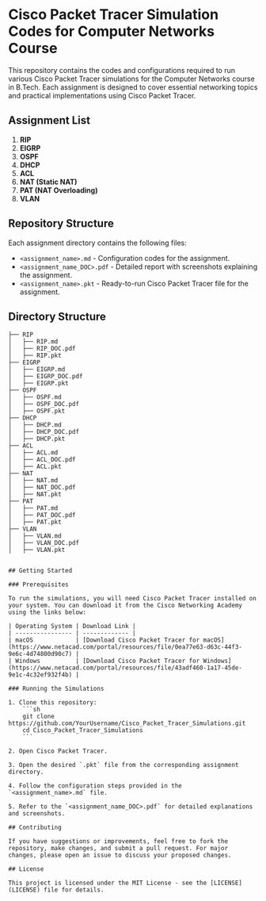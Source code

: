 # Cisco Packet Tracer Simulation Codes for Computer Networks Course

This repository contains the codes and configurations required to run various Cisco Packet Tracer simulations for the Computer Networks course in B.Tech. Each assignment is designed to cover essential networking topics and practical implementations using Cisco Packet Tracer.

## Assignment List

1. **RIP**
2. **EIGRP**
3. **OSPF**
4. **DHCP**
5. **ACL**
6. **NAT (Static NAT)**
7. **PAT (NAT Overloading)**
8. **VLAN**

## Repository Structure

Each assignment directory contains the following files:

- `<assignment_name>.md` - Configuration codes for the assignment.
- `<assignment_name_DOC>.pdf` - Detailed report with screenshots explaining the assignment.
- `<assignment_name>.pkt` - Ready-to-run Cisco Packet Tracer file for the assignment.

## Directory Structure

```
├── RIP
│   ├── RIP.md
│   ├── RIP_DOC.pdf
│   ├── RIP.pkt
├── EIGRP
│   ├── EIGRP.md
│   ├── EIGRP_DOC.pdf
│   ├── EIGRP.pkt
├── OSPF
│   ├── OSPF.md
│   ├── OSPF_DOC.pdf
│   ├── OSPF.pkt
├── DHCP
│   ├── DHCP.md
│   ├── DHCP_DOC.pdf
│   ├── DHCP.pkt
├── ACL
│   ├── ACL.md
│   ├── ACL_DOC.pdf
│   ├── ACL.pkt
├── NAT
│   ├── NAT.md
│   ├── NAT_DOC.pdf
│   ├── NAT.pkt
├── PAT
│   ├── PAT.md
│   ├── PAT_DOC.pdf
│   ├── PAT.pkt
├── VLAN
│   ├── VLAN.md
│   ├── VLAN_DOC.pdf
│   ├── VLAN.pkt


## Getting Started

### Prerequisites

To run the simulations, you will need Cisco Packet Tracer installed on your system. You can download it from the Cisco Networking Academy using the links below:

| Operating System | Download Link |
| ---------------- | ------------- |
| macOS            | [Download Cisco Packet Tracer for macOS](https://www.netacad.com/portal/resources/file/0ea77e63-d63c-44f3-9e6c-4d74800d90c7) |
| Windows          | [Download Cisco Packet Tracer for Windows](https://www.netacad.com/portal/resources/file/43adf460-1a17-45de-9e1c-4c32ef932f4b) |

### Running the Simulations

1. Clone this repository:
    ```sh
    git clone https://github.com/YourUsername/Cisco_Packet_Tracer_Simulations.git
    cd Cisco_Packet_Tracer_Simulations
    ```

2. Open Cisco Packet Tracer.

3. Open the desired `.pkt` file from the corresponding assignment directory.

4. Follow the configuration steps provided in the `<assignment_name>.md` file.

5. Refer to the `<assignment_name_DOC>.pdf` for detailed explanations and screenshots.

## Contributing

If you have suggestions or improvements, feel free to fork the repository, make changes, and submit a pull request. For major changes, please open an issue to discuss your proposed changes.

## License

This project is licensed under the MIT License - see the [LICENSE](LICENSE) file for details.
